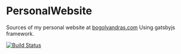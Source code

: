# PersonalWebsite

Sources of my personal website at [bogolyandras.com](https://bogolyandras.com)
Using gatsbyjs framework.

[![Build Status](https://travis-ci.org/bogolyandras/PersonalWebsite.svg?branch=master)](https://travis-ci.org/bogolyandras/PersonalWebsite)